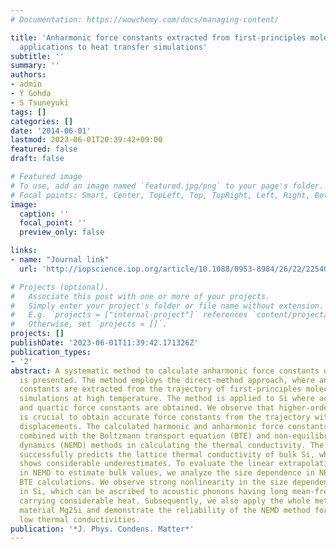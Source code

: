 ```yaml
---
# Documentation: https://wowchemy.com/docs/managing-content/

title: 'Anharmonic force constants extracted from first-principles molecular dynamics:
  applications to heat transfer simulations'
subtitle: ''
summary: ''
authors:
- admin
- Y Gohda
- S Tsuneyuki
tags: []
categories: []
date: '2014-06-01'
lastmod: 2023-06-01T20:39:42+09:00
featured: false
draft: false

# Featured image
# To use, add an image named `featured.jpg/png` to your page's folder.
# Focal points: Smart, Center, TopLeft, Top, TopRight, Left, Right, BottomLeft, Bottom, BottomRight.
image:
  caption: ''
  focal_point: ''
  preview_only: false

links:
- name: "Journal link"
  url: 'http://iopscience.iop.org/article/10.1088/0953-8984/26/22/225402/meta'

# Projects (optional).
#   Associate this post with one or more of your projects.
#   Simply enter your project's folder or file name without extension.
#   E.g. `projects = ["internal-project"]` references `content/project/deep-learning/index.md`.
#   Otherwise, set `projects = []`.
projects: []
publishDate: '2023-06-01T11:39:42.171326Z'
publication_types:
- '2'
abstract: A systematic method to calculate anharmonic force constants of crystals
  is presented. The method employs the direct-method approach, where anharmonic force
  constants are extracted from the trajectory of first-principles molecular dynamics
  simulations at high temperature. The method is applied to Si where accurate cubic
  and quartic force constants are obtained. We observe that higher-order correction
  is crucial to obtain accurate force constants from the trajectory with large atomic
  displacements. The calculated harmonic and anharmonic force constants are, then,
  combined with the Boltzmann transport equation (BTE) and non-equilibrium molecular
  dynamics (NEMD) methods in calculating the thermal conductivity. The BTE approach
  successfully predicts the lattice thermal conductivity of bulk Si, whereas NEMD
  shows considerable underestimates. To evaluate the linear extrapolation method employed
  in NEMD to estimate bulk values, we analyze the size dependence in NEMD based on
  BTE calculations. We observe strong nonlinearity in the size dependence of NEMD
  in Si, which can be ascribed to acoustic phonons having long mean-free-paths and
  carrying considerable heat. Subsequently, we also apply the whole method to a thermoelectric
  material Mg2Si and demonstrate the reliability of the NEMD method for systems with
  low thermal conductivities.
publication: '*J. Phys. Condens. Matter*'
---
```

